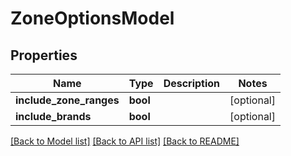 # ZoneOptionsModel

## Properties
Name | Type | Description | Notes
------------ | ------------- | ------------- | -------------
**include_zone_ranges** | **bool** |  | [optional] 
**include_brands** | **bool** |  | [optional] 

[[Back to Model list]](../README.md#documentation-for-models) [[Back to API list]](../README.md#documentation-for-api-endpoints) [[Back to README]](../README.md)


